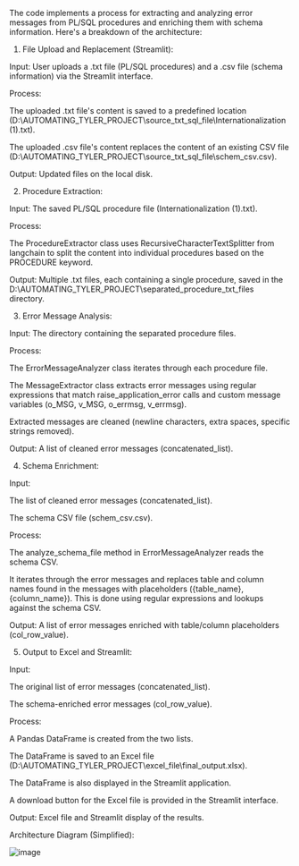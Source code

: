 The code implements a process for extracting and analyzing error messages from PL/SQL procedures and enriching them with schema information. Here's a breakdown of the architecture:

1. File Upload and Replacement (Streamlit):

Input: User uploads a .txt file (PL/SQL procedures) and a .csv file (schema information) via the Streamlit interface.

Process:

The uploaded .txt file's content is saved to a predefined location (D:\AUTOMATING_TYLER_PROJECT\source_txt_sql_file\Internationalization (1).txt).

The uploaded .csv file's content replaces the content of an existing CSV file (D:\AUTOMATING_TYLER_PROJECT\source_txt_sql_file\schem_csv.csv).

Output: Updated files on the local disk.

2. Procedure Extraction:

Input: The saved PL/SQL procedure file (Internationalization (1).txt).

Process:

The ProcedureExtractor class uses RecursiveCharacterTextSplitter from langchain to split the content into individual procedures based on the PROCEDURE keyword.

Output: Multiple .txt files, each containing a single procedure, saved in the D:\AUTOMATING_TYLER_PROJECT\separated_procedure_txt_files directory.

3. Error Message Analysis:

Input: The directory containing the separated procedure files.

Process:

The ErrorMessageAnalyzer class iterates through each procedure file.

The MessageExtractor class extracts error messages using regular expressions that match raise_application_error calls and custom message variables (o_MSG, v_MSG, o_errmsg, v_errmsg).

Extracted messages are cleaned (newline characters, extra spaces, specific strings removed).

Output: A list of cleaned error messages (concatenated_list).

4. Schema Enrichment:

Input:

The list of cleaned error messages (concatenated_list).

The schema CSV file (schem_csv.csv).

Process:

The analyze_schema_file method in ErrorMessageAnalyzer reads the schema CSV.

It iterates through the error messages and replaces table and column names found in the messages with placeholders ({table_name}, {column_name}). This is done using regular expressions and lookups against the schema CSV.

Output: A list of error messages enriched with table/column placeholders (col_row_value).

5. Output to Excel and Streamlit:

Input:

The original list of error messages (concatenated_list).

The schema-enriched error messages (col_row_value).

Process:

A Pandas DataFrame is created from the two lists.

The DataFrame is saved to an Excel file (D:\AUTOMATING_TYLER_PROJECT\excel_file\final_output.xlsx).

The DataFrame is also displayed in the Streamlit application.

A download button for the Excel file is provided in the Streamlit interface.

Output: Excel file and Streamlit display of the results.

Architecture Diagram (Simplified):

![image](https://github.com/user-attachments/assets/6b1fdc4e-01b8-4d74-b4ec-7b565d9d0e9b)
